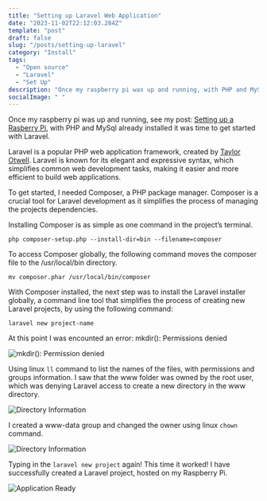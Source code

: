 ```yaml
---
title: "Setting up Laravel Web Application"
date: "2023-11-02T22:12:03.284Z"
template: "post"
draft: false
slug: "/posts/setting-up-laravel"
category: "Install"
tags:
  - "Open source"
  - "Laravel"
  - "Set Up"
description: "Once my raspberry pi was up and running, with PHP and MySql already installed it was time to get started with Laravel."
socialImage: " "
---
```


Once my raspberry pi was up and running, see my post: [Setting up a Rasberry Pi](https://blog.nickpaterson.dev/posts/setting-up-a-rasberry-pi), with PHP and MySql already installed it was time to get started with Laravel.

Laravel is a popular PHP web application framework, created by [Taylor Otwell](https://twitter.com/taylorotwell). Laravel is known for its elegant and expressive syntax, which simplifies common web development tasks, making it easier and more efficient to build web applications.

To get started, I needed Composer, a PHP package manager.  Composer is a crucial tool for Laravel development as it simplifies the process of managing the projects dependencies.

Installing Composer is as simple as one command in the project’s terminal.

```php composer-setup.php --install-dir=bin --filename=composer```

To access Composer globally, the following command moves the composer file to the /usr/local/bin directory.

```mv composer.phar /usr/local/bin/composer```

With Composer installed, the next step was to install the Laravel installer globally, a command line tool that simplifies the process of creating new Laravel projects, by using the following command:

```laravel new project-name```


At this point I was encounted an error: mkdir(): Permissions denied

![mkdir(): Permission denied](./media/mkdir-permissions.png)

Using linux `ll` command to list the names of the files, with permissions  and groups information.  I saw that the www folder was owned by the root user, which was denying Laravel access to create a new directory in the www directory.

![Directory Information](./media/root-dir.png)

I created a www-data group and changed the owner using linux `chown` command.

![Directory Information](./media/chown-permissions.png)

Typing in the `laravel new project` again! This time it worked! I have successfully created a Laravel project, hosted on my Raspberry Pi.

![Application Ready](./media/application-ready.png)
